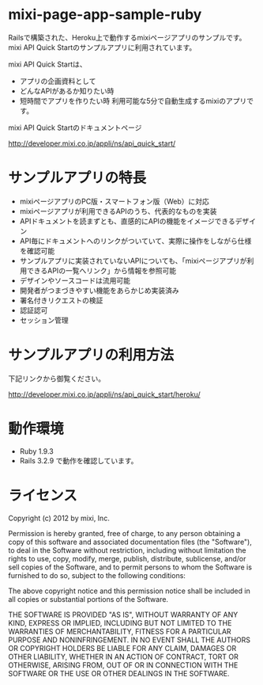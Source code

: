 mixi-page-app-sample-ruby
====================
Railsで構築された、Heroku上で動作するmixiページアプリのサンプルです。
mixi API Quick Startのサンプルアプリに利用されています。

mixi API Quick Startは、
- アプリの企画資料として
- どんなAPIがあるか知りたい時
- 短時間でアプリを作りたい時
利用可能な5分で自動生成するmixiのアプリです。

mixi API Quick Startのドキュメントページ

http://developer.mixi.co.jp/appli/ns/api_quick_start/

サンプルアプリの特長
=================
- mixiページアプリのPC版・スマートフォン版（Web）に対応
- mixiページアプリが利用できるAPIのうち、代表的なものを実装
- APIドキュメントを読まずとも、直感的にAPIの機能をイメージできるデザイン
- API毎にドキュメントへのリンクがついていて、実際に操作をしながら仕様を確認可能
- サンプルアプリに実装されていないAPIについても、「mixiページアプリが利用できるAPIの一覧へリンク」から情報を参照可能
- デザインやソースコードは流用可能
- 開発者がつまづきやすい機能をあらかじめ実装済み
- 署名付きリクエストの検証
- 認証認可
- セッション管理

サンプルアプリの利用方法
=====================
下記リンクから御覧ください。

http://developer.mixi.co.jp/appli/ns/api_quick_start/heroku/

動作環境
======
- Ruby 1.9.3 
- Rails 3.2.9
で動作を確認しています。

ライセンス
=========
Copyright (c) 2012 by mixi, Inc.

Permission is hereby granted, free of charge, to any person obtaining a copy of this software and associated documentation files (the "Software"), to deal in the Software without restriction, including without limitation the rights to use, copy, modify, merge, publish, distribute, sublicense, and/or sell copies of the Software, and to permit persons to whom the Software is furnished to do so, subject to the following conditions:

The above copyright notice and this permission notice shall be included in all copies or substantial portions of the Software.

THE SOFTWARE IS PROVIDED "AS IS", WITHOUT WARRANTY OF ANY KIND, EXPRESS OR IMPLIED, INCLUDING BUT NOT LIMITED TO THE WARRANTIES OF MERCHANTABILITY, FITNESS FOR A PARTICULAR PURPOSE AND NONINFRINGEMENT. IN NO EVENT SHALL THE AUTHORS OR COPYRIGHT HOLDERS BE LIABLE FOR ANY CLAIM, DAMAGES OR OTHER LIABILITY, WHETHER IN AN ACTION OF CONTRACT, TORT OR OTHERWISE, ARISING FROM, OUT OF OR IN CONNECTION WITH THE SOFTWARE OR THE USE OR OTHER DEALINGS IN THE SOFTWARE.
